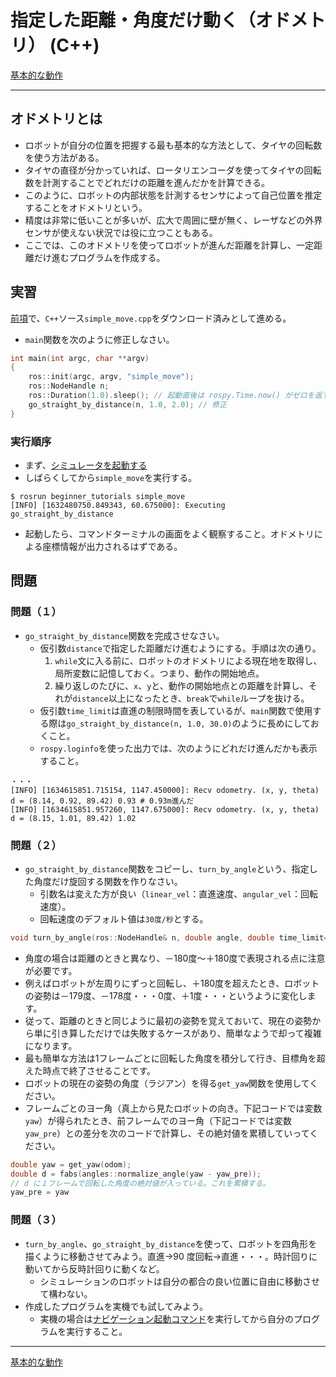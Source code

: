 # 指定した距離・角度だけ動く（オドメトリ） (C++)

[基本的な動作](./Home.md)

---

## オドメトリとは

- ロボットが自分の位置を把握する最も基本的な方法として、タイヤの回転数を使う方法がある。
- タイヤの直径が分かっていれば、ロータリエンコーダを使ってタイヤの回転数を計測することでどれだけの距離を進んだかを計算できる。
- このように、ロボットの内部状態を計測するセンサによって自己位置を推定することをオドメトリという。
- 精度は非常に低いことが多いが、広大で周囲に壁が無く、レーザなどの外界センサが使えない状況では役に立つこともある。
- ここでは、このオドメトリを使ってロボットが進んだ距離を計算し、一定距離だけ進むプログラムを作成する。

## 実習

[前項](./simple_move_cpp_01.md)で、`C++`ソース`simple_move.cpp`をダウンロード済みとして進める。

- `main`関数を次のように修正しなさい。

```c++
int main(int argc, char **argv)
{
    ros::init(argc, argv, "simple_move");
    ros::NodeHandle n;
    ros::Duration(1.0).sleep(); // 起動直後は rospy.Time.now() がゼロを返す．
    go_straight_by_distance(n, 1.0, 2.0); // 修正
}
```

### 実行順序

- まず、[シミュレータを起動する](../stage_simulator/stage_simulator_01.md)
- しばらくしてから`simple_move`を実行する。

```shell
$ rosrun beginner_tutorials simple_move
[INFO] [1632480750.849343, 60.675000]: Executing go_straight_by_distance
```

- 起動したら、コマンドターミナルの画面をよく観察すること。オドメトリによる座標情報が出力されるはずである。

## 問題

### 問題（１）

- `go_straight_by_distance`関数を完成させなさい。
  - 仮引数`distance`で指定した距離だけ進むようにする。手順は次の通り。
    1. `while`文に入る前に、ロボットのオドメトリによる現在地を取得し、局所変数に記憶しておく。つまり、動作の開始地点。
    2. 繰り返しのたびに、`x`、`y`と、動作の開始地点との距離を計算し、それが`distance`以上になったとき、`break`で`while`ループを抜ける。
  - 仮引数`time_limit`は直進の制限時間を表しているが、`main`関数で使用する際は`go_straight_by_distance(n, 1.0, 30.0)`のように長めにしておくこと。
  - `rospy.loginfo`を使った出力では、次のようにどれだけ進んだかも表示すること。

```shell
・・・
[INFO] [1634615851.715154, 1147.450000]: Recv odometry. (x, y, theta) d = (8.14, 0.92, 89.42) 0.93 # 0.93m進んだ
[INFO] [1634615851.957260, 1147.675000]: Recv odometry. (x, y, theta) d = (8.15, 1.01, 89.42) 1.02
```

### 問題（２）

- `go_straight_by_distance`関数をコピーし、`turn_by_angle`という、指定した角度だけ旋回する関数を作りなさい。
  - 引数名は変えた方が良い（`linear_vel`：直進速度、`angular_vel`：回転速度）。
  - 回転速度のデフォルト値は`30度/秒`とする。

```c++
void turn_by_angle(ros::NodeHandle& n, double angle, double time_limit=999, double angular_vel=???, const std::string&topic="/odom", const std::string&cmd_vel="/cmd_vel", double msg_wait=1.0); // 初期値はどうする？
```

- 角度の場合は距離のときと異なり、－180度～＋180度で表現される点に注意が必要です。
- 例えばロボットが左周りにずっと回転し、＋180度を超えたとき、ロボットの姿勢は－179度、－178度・・・0度、＋1度・・・というように変化します。
- 従って、距離のときと同じように最初の姿勢を覚えておいて、現在の姿勢から単に引き算しただけでは失敗するケースがあり、簡単なようで却って複雑になります。
- 最も簡単な方法は1フレームごとに回転した角度を積分して行き、目標角を超えた時点で終了させることです。
- ロボットの現在の姿勢の角度（ラジアン）を得る`get_yaw`関数を使用してください。
- フレームごとのヨー角（真上から見たロボットの向き。下記コードでは変数`yaw`）が得られたとき、前フレームでのヨー角（下記コードでは変数`yaw_pre`）との差分を次のコードで計算し、その絶対値を累積していってください。

```c++
double yaw = get_yaw(odom);
double d = fabs(angles::normalize_angle(yaw - yaw_pre));
// d に１フレームで回転した角度の絶対値が入っている。これを累積する。
yaw_pre = yaw
```

### 問題（３）

- `turn_by_angle`、`go_straight_by_distance`を使って、ロボットを四角形を描くように移動させてみよう。直進->90 度回転->直進・・・。時計回りに動いてから反時計回りに動くなど。
  - シミュレーションのロボットは自分の都合の良い位置に自由に移動させて構わない。
- 作成したプログラムを実機でも試してみよう。
  - 実機の場合は[ナビゲーション起動コマンド](https://github.com/KMiyawaki/oit_navigation_minibot_light_01#%E3%83%8A%E3%83%93%E3%82%B2%E3%83%BC%E3%82%B7%E3%83%A7%E3%83%B3)を実行してから自分のプログラムを実行すること。

---

[基本的な動作](./Home.md)
